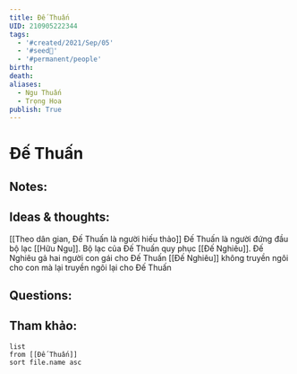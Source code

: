 ```yaml
---
title: Đế Thuấn
UID: 210905222344
tags:
  - '#created/2021/Sep/05'
  - '#seed🥜'
  - '#permanent/people'
birth: 
death: 
aliases:
  - Ngu Thuấn
  - Trọng Hoa
publish: True
---
```

# Đế Thuấn

## Notes:


## Ideas & thoughts:
[[Theo dân gian, Đế Thuấn là người hiếu thảo]]
Đế Thuấn là người đứng đầu bộ lạc [[Hữu Ngu]]. 
Bộ lạc của Đế Thuấn quy phục [[Đế Nghiêu]].
Đế Nghiêu gả hai người con gái cho Đế Thuấn
[[Đế Nghiêu]] không truyền ngôi cho con mà lại truyền ngôi lại cho Đế Thuấn



## Questions:


## Tham khảo:

```dataview
list
from [[Đế Thuấn]]
sort file.name asc
```